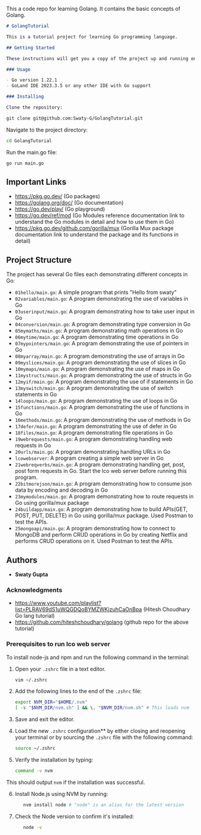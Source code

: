 This a code repo for learning Golang. It contains the basic concepts of Golang.

```markdown
# GolangTutorial

This is a tutorial project for learning Go programming language.

## Getting Started

These instructions will get you a copy of the project up and running on your local machine for development and testing purposes.

### Usage

- Go version 1.22.1
- GoLand IDE 2023.3.5 or any other IDE with Go support

### Installing

Clone the repository:

git clone git@github.com:Swaty-G/GolangTutorial.git
```

Navigate to the project directory:

```bash
cd GolangTutorial
```

Run the main.go file:

```bash
go run main.go
```

## Important Links
- https://pkg.go.dev/  (Go packages)   
- https://golang.org/doc/  (Go documentation)
- https://go.dev/play/  (Go playground)
- https://go.dev/ref/mod (Go Modules reference documentation link to understand the Go modules in detail and how to use them in Go)
- https://pkg.go.dev/github.com/gorilla/mux (Gorilla Mux package documentation link to understand the package and its functions in detail)


## Project Structure

The project has several Go files each demonstrating different concepts in Go:

- `01hello/main.go`: A simple program that prints "Hello from swaty"
- `02variables/main.go`: A program demonstrating the use of variables in Go
- `03userinput/main.go`: A program demonstrating how to take user input in Go
- `04conversion/main.go`: A program demonstrating type conversion in Go
- `05mymaths/main.go`: A program demonstrating math operations in Go
- `06mytime/main.go`: A program demonstrating time operations in Go
- `07mypointers/main.go`: A program demonstrating the use of pointers in Go
- `08myarray/main.go`: A program demonstrating the use of arrays in Go
- `09myslices/main.go`: A program demonstrating the use of slices in Go
- `10mymaps/main.go`: A program demonstrating the use of maps in Go
- `11mystructs/main.go`: A program demonstrating the use of structs in Go
- `12myif/main.go`: A program demonstrating the use of if statements in Go
- `13myswitch/main.go`: A program demonstrating the use of switch statements in Go
- `14loops/main.go`: A program demonstrating the use of loops in Go
- `15functions/main.go`: A program demonstrating the use of functions in Go
- `16methods/main.go`: A program demonstrating the use of methods in Go
- `17defer/main.go`: A program demonstrating the use of defer in Go
- `18files/main.go`: A program demonstrating file operations in Go
- `19webrequests/main.go`: A program demonstrating handling web requests in Go
- `20urls/main.go`: A program demonstrating handling URLs in Go
- `lcowebserver`: A program creating a simple web server in Go
- `21webreqverbs/main.go`: A program demonstrating handling get, post, post form requests in Go. Start the lco web server before running this program. 
- `22bitmorejson/main.go`: A program demonstrating how to consume json data by encoding and decoding in Go
- `23mymodules/main.go`: A program demonstrating how to route requests in Go using gorilla/mux package 
- `24buildapp/main.go`: A program demonstrating how to build APIs(GET, POST, PUT, DELETE) in Go using gorilla/mux package. Used Postman to test the APIs.
- `25mongoapi/main.go`: A program demonstrating how to connect to MongoDB and perform CRUD operations in Go by creating Netflix and performs CRUD operations on it. Used Postman to test the APIs.

## Authors

- **Swaty Gupta**

### Acknowledgments 
- https://www.youtube.com/playlist?list=PLRAV69dS1uWQGDQoBYMZWKjzuhCaOnBpa (Hitesh Choudhary Go lang tutorial)
- https://github.com/hiteshchoudhary/golang (github repo for the above tutorial)

### Prerequisites to run lco web server
To install node-js and npm and run the following command in the terminal:


1. Open your `.zshrc` file in a text editor.
   ```bash
   vim ~/.zshrc
    ```
2. Add the following lines to the end of the `.zshrc` file:

    ```bash
    export NVM_DIR="$HOME/.nvm"
    [ -s "$NVM_DIR/nvm.sh" ] && \. "$NVM_DIR/nvm.sh" # This loads nvm
    ```

3. Save and exit the editor.


4. Load the new `.zshrc` configuration** by either closing and reopening your terminal or by sourcing the `.zshrc` file with the following command:
    ```bash
    source ~/.zshrc
    ```

5. Verify the installation by typing:

    ```bash
    command -v nvm
    ```
This should output `nvm` if the installation was successful.

6. Install Node.js using NVM by running:
    ```bash
       nvm install node # "node" is an alias for the latest version
    ```

7. Check the Node version to confirm it's installed:

    ```bash
       node -v
    ```



